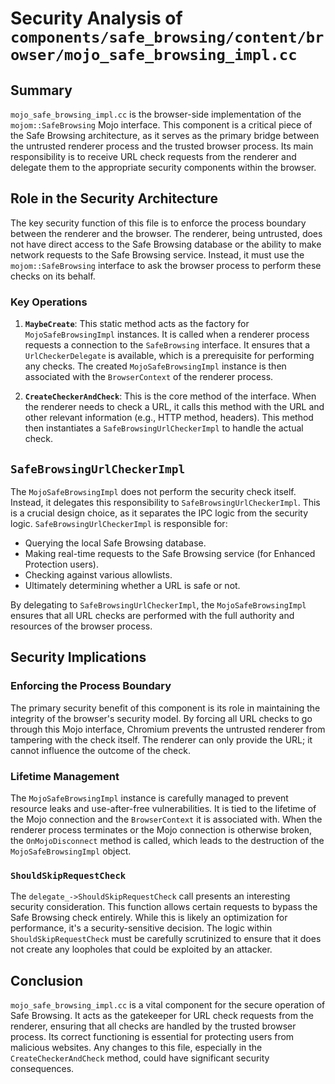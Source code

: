 # Security Analysis of `components/safe_browsing/content/browser/mojo_safe_browsing_impl.cc`

## Summary

`mojo_safe_browsing_impl.cc` is the browser-side implementation of the `mojom::SafeBrowsing` Mojo interface. This component is a critical piece of the Safe Browsing architecture, as it serves as the primary bridge between the untrusted renderer process and the trusted browser process. Its main responsibility is to receive URL check requests from the renderer and delegate them to the appropriate security components within the browser.

## Role in the Security Architecture

The key security function of this file is to enforce the process boundary between the renderer and the browser. The renderer, being untrusted, does not have direct access to the Safe Browsing database or the ability to make network requests to the Safe Browsing service. Instead, it must use the `mojom::SafeBrowsing` interface to ask the browser process to perform these checks on its behalf.

### Key Operations

1.  **`MaybeCreate`**: This static method acts as the factory for `MojoSafeBrowsingImpl` instances. It is called when a renderer process requests a connection to the `SafeBrowsing` interface. It ensures that a `UrlCheckerDelegate` is available, which is a prerequisite for performing any checks. The created `MojoSafeBrowsingImpl` instance is then associated with the `BrowserContext` of the renderer process.

2.  **`CreateCheckerAndCheck`**: This is the core method of the interface. When the renderer needs to check a URL, it calls this method with the URL and other relevant information (e.g., HTTP method, headers). This method then instantiates a `SafeBrowsingUrlCheckerImpl` to handle the actual check.

## `SafeBrowsingUrlCheckerImpl`

The `MojoSafeBrowsingImpl` does not perform the security check itself. Instead, it delegates this responsibility to `SafeBrowsingUrlCheckerImpl`. This is a crucial design choice, as it separates the IPC logic from the security logic. `SafeBrowsingUrlCheckerImpl` is responsible for:

*   Querying the local Safe Browsing database.
*   Making real-time requests to the Safe Browsing service (for Enhanced Protection users).
*   Checking against various allowlists.
*   Ultimately determining whether a URL is safe or not.

By delegating to `SafeBrowsingUrlCheckerImpl`, the `MojoSafeBrowsingImpl` ensures that all URL checks are performed with the full authority and resources of the browser process.

## Security Implications

### Enforcing the Process Boundary

The primary security benefit of this component is its role in maintaining the integrity of the browser's security model. By forcing all URL checks to go through this Mojo interface, Chromium prevents the untrusted renderer from tampering with the check itself. The renderer can only provide the URL; it cannot influence the outcome of the check.

### Lifetime Management

The `MojoSafeBrowsingImpl` instance is carefully managed to prevent resource leaks and use-after-free vulnerabilities. It is tied to the lifetime of the Mojo connection and the `BrowserContext` it is associated with. When the renderer process terminates or the Mojo connection is otherwise broken, the `OnMojoDisconnect` method is called, which leads to the destruction of the `MojoSafeBrowsingImpl` object.

### `ShouldSkipRequestCheck`

The `delegate_->ShouldSkipRequestCheck` call presents an interesting security consideration. This function allows certain requests to bypass the Safe Browsing check entirely. While this is likely an optimization for performance, it's a security-sensitive decision. The logic within `ShouldSkipRequestCheck` must be carefully scrutinized to ensure that it does not create any loopholes that could be exploited by an attacker.

## Conclusion

`mojo_safe_browsing_impl.cc` is a vital component for the secure operation of Safe Browsing. It acts as the gatekeeper for URL check requests from the renderer, ensuring that all checks are handled by the trusted browser process. Its correct functioning is essential for protecting users from malicious websites. Any changes to this file, especially in the `CreateCheckerAndCheck` method, could have significant security consequences.
